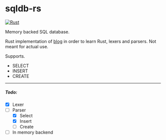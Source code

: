 # sqldb-rs

[![Rust](https://github.com/humanbeeng/sqldb-rs/actions/workflows/rust.yml/badge.svg)](https://github.com/humanbeeng/sqldb-rs/actions/workflows/rust.yml)

Memory backed SQL database. 

Rust implementation of [blog](https://notes.eatonphil.com/database-basics.html) in order to learn Rust, lexers and parsers. Not meant for actual use. 

Supports.
- SELECT
- INSERT
- CREATE

---

##### Todo:
- [x] Lexer
- [ ] Parser
  - [x] Select
  - [x] Insert
  - [ ] Create
- [ ] In memory backend

